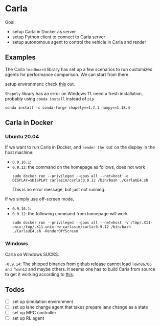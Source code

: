 # Carla 
Goal:
- setup Carla in Docker as server 
- setup Python client to connect to Carla server
- setup autonomous agent to control the vehicle in Carla and render

## Examples
The Carla `leadboard` library has set up a few scenarios to run customized agents for performance comparison. We can start from there.

setup environment: check [this](https://leaderboard.carla.org/get_started/) out.

`Shapely` library has an error on Windows 11. need a fresh installation, probably using `conda install` instead of `pip`
```
conda install -c conda-forge shapely==1.7.1 numpy==1.18.4
```

## Carla in Docker

### Ubuntu 20.04
If we want to run Carla in Docker, and `render the GUI` on the display in the host machine:
- `0.9.10.1`: 
- `0.9.12`: the command on the homepage as follows, does not work
    ```
    sudo docker run --privileged --gpus all --net=host -e DISPLAY=$DISPLAY carlasim/carla:0.9.12 /bin/bash ./CarlaUE4.sh
    ```
    This is no error message, but just not running.

If we simply use off-screen mode,
- `0.9.10.1`:
- `0.9.12`: the following command from homepage will work
    ```
    sudo docker run --privileged --gpus all --net=host -v /tmp/.X11-unix:/tmp/.X11-unix:rw carlasim/carla:0.9.12 /bin/bash ./CarlaUE4.sh -RenderOffScreen
    ```

### Windows

Carla on Windows SUCKS. 

-`0.9.14`: The shipped binaries from github release cannot load `Town06/06 and Town12` and maybe others. 
It seems one has to build Carla from source to get it working according to [this](https://github.com/carla-simulator/carla/issues/6616).


## Todos
- [ ] set up simulation environment
- [ ] set up lane change agent that takes prepare lane change as a state
- [ ] set up MPC controller
- [ ] set up RL agent